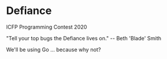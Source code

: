 # Defiance
ICFP Programming Contest 2020

"Tell your top bugs the Defiance lives on." -- Beth 'Blade' Smith

We'll be using Go ... because why not?
